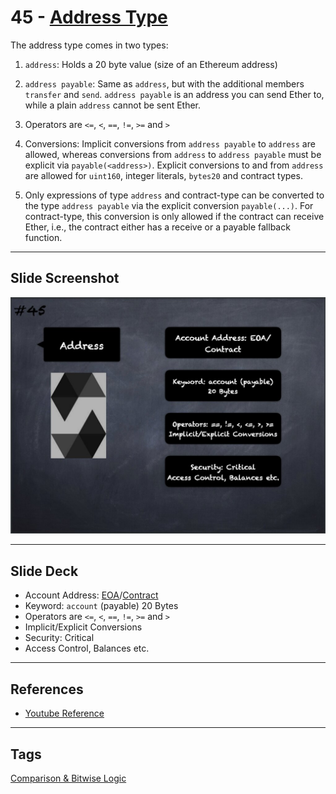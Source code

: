 # 45 - [Address Type](Address%20Type.md)
The address type comes in two types:

1. `address`: Holds a 20 byte value (size of an Ethereum address) 
2. `address payable`: Same as `address`, but with the additional members `transfer` and `send`. `address payable` is an address you can send Ether to, while a plain `address` cannot be sent Ether. 

1. Operators are `<=`, `<`, `==`, `!=`, `>=` and `>`
    
2. Conversions: Implicit conversions from `address payable` to `address` are allowed, whereas conversions from `address` to `address payable` must be explicit via `payable(<address>)`. Explicit conversions to and from `address` are allowed for `uint160`, integer literals, `bytes20` and contract types. 
    
3. Only expressions of type `address` and contract-type can be converted to the type `address payable` via the explicit conversion `payable(...)`. For contract-type, this conversion is only allowed if the contract can receive Ether, i.e., the contract either has a receive or a payable fallback function.

___
## Slide Screenshot
![045.jpg](../../images/2.%20Solidity%20101/045.jpg)
___
## Slide Deck
- Account Address: [EOA](../1.%20Ethereum101/EOA.md)/[Contract](Contract.md)
- Keyword: `account` (payable) 20 Bytes
- Operators are `<=`, `<`, `==`, `!=`, `>=` and `>`
- Implicit/Explicit Conversions
- Security: Critical
- Access Control, Balances etc.
___
## References
- [Youtube Reference](https://youtu.be/6VIJpze1jbU?t=631)
___
## Tags
[Comparison & Bitwise Logic](../1.%20Ethereum101/Comparison%20&%20Bitwise%20Logic.md)


